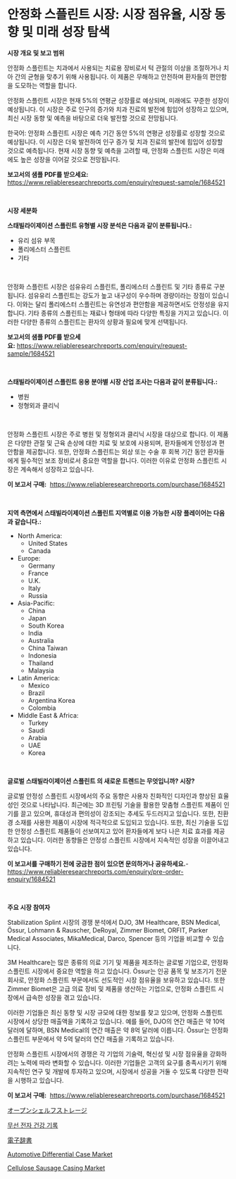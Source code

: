<p><h1>안정화 스플린트 시장: 시장 점유율, 시장 동향 및 미래 성장 탐색</h1></p><p><strong>시장 개요 및 보고 범위</strong></p>
<p><p>안정화 스플린트는 치과에서 사용되는 치료용 장비로서 턱 관절의 이상을 조절하거나 치아 간의 균형을 맞추기 위해 사용됩니다. 이 제품은 무해하고 안전하며 환자들의 편안함을 도모하는 역할을 합니다.</p><p>안정화 스플린트 시장은 현재 5%의 연평균 성장률로 예상되며, 미래에도 꾸준한 성장이 예상됩니다. 이 시장은 주로 인구의 증가와 치과 진료의 발전에 힘입어 성장하고 있으며, 최신 시장 동향 및 예측을 바탕으로 더욱 발전할 것으로 전망됩니다.</p><p>한국어: 안정화 스플린트 시장은 예측 기간 동안 5%의 연평균 성장률로 성장할 것으로 예상됩니다. 이 시장은 더욱 발전하여 인구 증가 및 치과 진료의 발전에 힘입어 성장할 것으로 예측됩니다. 현재 시장 동향 및 예측을 고려할 때, 안정화 스플린트 시장은 미래에도 높은 성장을 이어갈 것으로 전망됩니다.</p></p>
<p><strong>보고서의 샘플 PDF를 받으세요:</strong> <a href="https://www.reliableresearchreports.com/enquiry/request-sample/1684521">https://www.reliableresearchreports.com/enquiry/request-sample/1684521</a></p>
<p>&nbsp;</p>
<p><strong>시장 세분화</strong></p>
<p><strong>스태빌라이제이션 스플린트 유형별 시장 분석은 다음과 같이 분류됩니다.:</strong></p>
<p><ul><li>유리 섬유 부목</li><li>폴리에스터 스플린트</li><li>기타</li></ul></p>
<p>&nbsp;</p>
<p><p>안정화 스플린트 시장은 섬유유리 스플린트, 폴리에스터 스플린트 및 기타 종류로 구분됩니다. 섬유유리 스플린트는 강도가 높고 내구성이 우수하며 경량이라는 장점이 있습니다. 이와는 달리 폴리에스터 스플린트는 유연성과 편안함을 제공하면서도 안정성을 유지합니다. 기타 종류의 스플린트는 재료나 형태에 따라 다양한 특징을 가지고 있습니다. 이러한 다양한 종류의 스플린트는 환자의 상황과 필요에 맞게 선택됩니다.</p></p>
<p><strong>보고서의 샘플 PDF를 받으세요:</strong>&nbsp;<a href="https://www.reliableresearchreports.com/enquiry/request-sample/1684521">https://www.reliableresearchreports.com/enquiry/request-sample/1684521</a></p>
<p>&nbsp;</p>
<p><strong> 스태빌라이제이션 스플린트 응용 분야별 시장 산업 조사는 다음과 같이 분류됩니다.:</strong></p>
<p><ul><li>병원</li><li>정형외과 클리닉</li></ul></p>
<p>&nbsp;</p>
<p><p>안정화 스플린트 시장은 주로 병원 및 정형외과 클리닉 시장을 대상으로 합니다. 이 제품은 다양한 관절 및 근육 손상에 대한 치료 및 보호에 사용되며, 환자들에게 안정성과 편안함을 제공합니다. 또한, 안정화 스플린트는 외상 또는 수술 후 회복 기간 동안 환자들에게 필수적인 보조 장비로서 중요한 역할을 합니다. 이러한 이유로 안정화 스플린트 시장은 계속해서 성장하고 있습니다.</p></p>
<p><strong>이 보고서 구매:</strong>&nbsp; <a href="https://www.reliableresearchreports.com/purchase/1684521">https://www.reliableresearchreports.com/purchase/1684521</a></p>
<p>&nbsp;</p>
<p><strong>지역 측면에서 스태빌라이제이션 스플린트 지역별로 이용 가능한 시장 플레이어는 다음과 같습니다.:</strong></p>
<p><ul>
    <li>
        North America:
        <ul>
            <li>United States</li>
            <li>Canada</li>
        </ul>
    </li>
    <li>
        Europe:
        <ul>
            <li>Germany</li>
            <li>France</li>
            <li>U.K.</li>
            <li>Italy</li>
            <li>Russia</li>
        </ul>
    </li>
    <li>
        Asia-Pacific:
        <ul>
            <li>China</li>
            <li>Japan</li>
            <li>South Korea</li>
            <li>India</li>
            <li>Australia</li>
            <li>China Taiwan</li>
            <li>Indonesia</li>
            <li>Thailand</li>
            <li>Malaysia</li>
        </ul>
    </li>
    <li>
        Latin America:
        <ul>
            <li>Mexico</li>
            <li>Brazil</li>
            <li>Argentina Korea</li>
            <li>Colombia</li>
        </ul>
    </li>
    <li>
        Middle East & Africa:
        <ul>
            <li>Turkey</li>
            <li>Saudi</li>
            <li>Arabia</li>
            <li>UAE</li>
            <li>Korea</li>
        </ul>
    </li>
    </ul></p>
<p>&nbsp;</p>
<p><strong>글로벌 스태빌라이제이션 스플린트 의 새로운 트렌드는 무엇입니까? 시장?</strong></p>
<p><p>글로벌 안정성 스플린트 시장에서의 주요 동향은 사용자 친화적인 디자인과 향상된 효율성인 것으로 나타납니다. 최근에는 3D 프린팅 기술을 활용한 맞춤형 스플린트 제품이 인기를 끌고 있으며, 휴대성과 편의성이 강조되는 추세도 두드러지고 있습니다. 또한, 친환경 소재를 사용한 제품이 시장에 적극적으로 도입되고 있습니다. 또한, 최신 기술을 도입한 안정성 스플린트 제품들이 선보여지고 있어 환자들에게 보다 나은 치료 효과를 제공하고 있습니다. 이러한 동향들은 안정성 스플린트 시장에서 지속적인 성장을 이끌어내고 있습니다.</p></p>
<p><strong>이 보고서를 구매하기 전에 궁금한 점이 있으면 문의하거나 공유하세요.</strong>- <a href="https://www.reliableresearchreports.com/enquiry/pre-order-enquiry/1684521">https://www.reliableresearchreports.com/enquiry/pre-order-enquiry/1684521</a></p>
<p>&nbsp;</p>
<p><strong>주요 시장 참여자</strong></p>
<p><p>Stabilization Splint 시장의 경쟁 분석에서 DJO, 3M Healthcare, BSN Medical, Össur, Lohmann & Rauscher, DeRoyal, Zimmer Biomet, ORFIT, Parker Medical Associates, MikaMedical, Darco, Spencer 등의 기업을 비교할 수 있습니다. </p><p>3M Healthcare는 많은 종류의 의료 기기 및 제품을 제조하는 글로벌 기업으로, 안정화 스플린트 시장에서 중요한 역할을 하고 있습니다. Össur는 인공 품목 및 보조기기 전문 회사로, 안정화 스플린트 부문에서도 선도적인 시장 점유율을 보유하고 있습니다. 또한 Zimmer Biomet은 고급 의료 장비 및 제품을 생산하는 기업으로, 안정화 스플린트 시장에서 급속한 성장을 겪고 있습니다. </p><p>이러한 기업들은 최신 동향 및 시장 규모에 대한 정보를 찾고 있으며, 안정화 스플린트 시장에서 상당한 매출액을 기록하고 있습니다. 예를 들어, DJO의 연간 매출은 약 10억 달러에 달하며, BSN Medical의 연간 매출은 약 8억 달러에 이릅니다. Össur는 안정화 스플린트 부문에서 약 5억 달러의 연간 매출을 기록하고 있습니다. </p><p>안정화 스플린트 시장에서의 경쟁은 각 기업의 기술력, 혁신성 및 시장 점유율을 강화하려는 노력에 따라 변화할 수 있습니다. 이러한 기업들은 고객의 요구를 충족시키기 위해 지속적인 연구 및 개발에 투자하고 있으며, 시장에서 성공을 거둘 수 있도록 다양한 전략을 시행하고 있습니다.</p></p>
<p><strong>이 보고서 구매:</strong>&nbsp;&nbsp;<a href="https://www.reliableresearchreports.com/purchase/1684521">https://www.reliableresearchreports.com/purchase/1684521</a></p>
<p><p><a href="https://medium.com/@alonzomoenrt8956/%E3%82%AA%E3%83%BC%E3%83%97%E3%83%B3%E3%82%B7%E3%82%A7%E3%83%AB%E3%83%95%E3%81%AE%E5%8F%8E%E7%B4%8D%E5%B8%82%E5%A0%B4-%E5%B8%82%E5%A0%B4%E3%81%AEcagr-%E5%B8%82%E5%A0%B4%E3%83%88%E3%83%AC%E3%83%B3%E3%83%89-%E6%88%90%E9%95%B7%E6%88%A6%E7%95%A5%E3%81%AB%E9%96%A2%E3%81%99%E3%82%8B%E6%B4%9E%E5%AF%9F-2849acd00b38">オープンシェルフストレージ</a></p><p><a href="https://medium.com/@dayanarunolfsdottir/%EB%AC%B4%EC%84%A0-%EC%A0%84%EC%9E%90-%EA%B1%B4%EA%B0%95%EA%B8%B0%EB%A1%9D-%EC%8B%9C%EC%9E%A5-%EC%A1%B0%EC%82%AC-%EB%B3%B4%EA%B3%A0%EC%84%9C-2024%EB%85%84%EB%B6%80%ED%84%B0-2031%EB%85%84%EA%B9%8C%EC%A7%80%EC%9D%98-%EC%97%AD%EC%82%AC-%EB%B0%8F-%EC%98%88%EC%B8%A1-58d1f1179578">무선 전자 건강 기록</a></p><p><a href="https://github.com/mcbeesbxa270/Market-Research-Report-List-1/blob/main/2171473193461.md">電子辞書</a></p><p><a href="https://invited-way-688.notion.site/Automotive-Differential-Case-Market-Provides-a-Comprehensive-Analysis-Including-a-Macro-Overview-of--d2692667fdb447fba37faa2dc3e81e98">Automotive Differential Case Market</a></p><p><a href="https://view.publitas.com/reportprime-1/cellulose-sausage-casing-market-challenges-opportunities-and-growth-drivers-and-major-market-players-forecasted-for-period-from-2024-2031/">Cellulose Sausage Casing Market</a></p></p>
